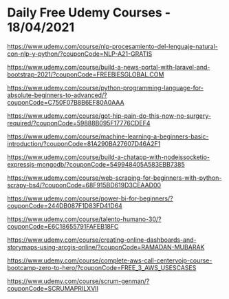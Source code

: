 # Daily Free Udemy Courses - 18/04/2021

https://www.udemy.com/course/nlp-procesamiento-del-lenguaje-natural-con-nlp-y-python/?couponCode=NLP-A21-GRATIS
https://www.udemy.com/course/build-a-news-portal-with-laravel-and-bootstrap-2021/?couponCode=FREEBIESGLOBAL.COM
https://www.udemy.com/course/python-programming-language-for-absolute-beginners-to-advanced/?couponCode=C750F07B8B6EF80A0AAA
https://www.udemy.com/course/got-hip-pain-do-this-now-no-surgery-required/?couponCode=59888B095F17776CDEF4
https://www.udemy.com/course/machine-learning-a-beginners-basic-introduction/?couponCode=81A290BA27607D46A2F1
https://www.udemy.com/course/build-a-chatapp-with-nodejssocketio-expressjs-mongodb/?couponCode=549948405A583EBB7385
https://www.udemy.com/course/web-scraping-for-beginners-with-python-scrapy-bs4/?couponCode=68F915BD619D3CEAAD00
https://www.udemy.com/course/power-bi-for-beginners/?couponCode=244DB087F1D83FD41D64
https://www.udemy.com/course/talento-humano-30/?couponCode=E6C18655791FAFEB18FC
https://www.udemy.com/course/creating-online-dashboards-and-storymaps-using-arcgis-online/?couponCode=RAMADAN-MUBARAK
https://www.udemy.com/course/complete-aws-call-centervoip-course-bootcamp-zero-to-hero/?couponCode=FREE_3_AWS_USESCASES
https://www.udemy.com/course/scrum-genman/?couponCode=SCRUMAPRILXVII
